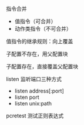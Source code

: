 指令合并

- 值指令（可合并）
- 动作类指令（不可合并）



值指令的继承规则：向上覆盖

子配置不存在，用父配置块

子配置存在，直接覆盖父配置块 

listen 监听端口三种方式

- listen address[:port]
- listen port
- listen unix:path



pcretest  测试正则表达式